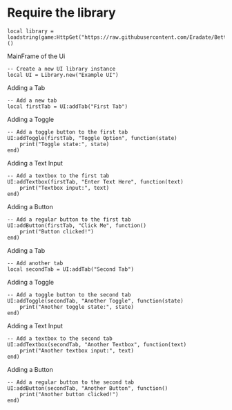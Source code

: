 # Require the library
```
local library = loadstring(game:HttpGet("https://raw.githubusercontent.com/Eradate/BetterLib/main/mainfiles"))()
```
MainFrame of the Ui
```
-- Create a new UI library instance
local UI = Library.new("Example UI")
```
Adding a Tab
```
-- Add a new tab
local firstTab = UI:addTab("First Tab")
```
Adding a Toggle
```
-- Add a toggle button to the first tab
UI:addToggle(firstTab, "Toggle Option", function(state)
    print("Toggle state:", state)
end)
```
Adding a Text Input
```
-- Add a textbox to the first tab
UI:addTextbox(firstTab, "Enter Text Here", function(text)
    print("Textbox input:", text)
end)
```
Adding a Button
```
-- Add a regular button to the first tab
UI:addButton(firstTab, "Click Me", function()
    print("Button clicked!")
end)
```
Adding a Tab
```
-- Add another tab
local secondTab = UI:addTab("Second Tab")
```
Adding a Toggle
```
-- Add a toggle button to the second tab
UI:addToggle(secondTab, "Another Toggle", function(state)
    print("Another toggle state:", state)
end)
```
Adding a Text Input
```
-- Add a textbox to the second tab
UI:addTextbox(secondTab, "Another Textbox", function(text)
    print("Another textbox input:", text)
end)
```
Adding a Button
```
-- Add a regular button to the second tab
UI:addButton(secondTab, "Another Button", function()
    print("Another button clicked!")
end)
```

